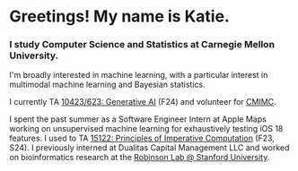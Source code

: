 # Greetings! My name is Katie.

### I study Computer Science and Statistics at Carnegie Mellon University. 

I'm broadly interested in machine learning, with a particular interest in multimodal machine learning and Bayesian statistics. 

I currently TA [10423/623: Generative AI](https://www.cs.cmu.edu/~mgormley/courses/10423/) (F24) and volunteer for [CMIMC](https://cmimc.math.cmu.edu/). 

I spent the past summer as a Software Engineer Intern at Apple Maps working on unsupervised machine learning for exhaustively testing iOS 18 features. I used to TA [15122: Principles of Imperative Computation](https://www.cs.cmu.edu/~15122/) (F23, S24). I previously interned at Dualitas Capital Management LLC and worked on bioinformatics research at the [Robinson Lab @ Stanford University](https://robinsonlab.stanford.edu/). 
